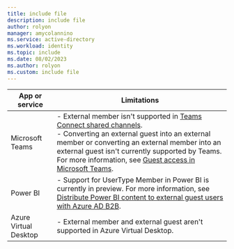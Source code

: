 ```yaml
---
title: include file
description: include file
author: rolyon
manager: amycolannino
ms.service: active-directory
ms.workload: identity
ms.topic: include
ms.date: 08/02/2023
ms.author: rolyon
ms.custom: include file
---
```


| App or service | Limitations |
| --- | --- |
| Microsoft Teams | - External member isn't supported in [Teams Connect shared channels](/microsoftteams/platform/concepts/build-and-test/shared-channels).<br/>- Converting an external guest into an external member or converting an external member into an external guest isn't currently supported by Teams. For more information, see [Guest access in Microsoft Teams](/microsoftteams/guest-access). |
| Power BI | - Support for UserType Member in Power BI is currently in preview. For more information, see [Distribute Power BI content to external guest users with Azure AD B2B](/power-bi/enterprise/service-admin-azure-ad-b2b#who-can-you-invite). |
| Azure Virtual Desktop | - External member and external guest aren't supported in Azure Virtual Desktop. |
